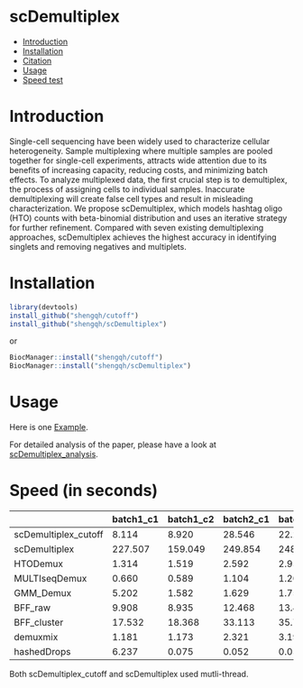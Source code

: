 scDemultiplex
==========
* [Introduction](#introduction)
* [Installation](#installation)
* [Citation](#citation)
* [Usage](#example)
* [Speed test](#speed)
<a name="introduction"/>

# Introduction

Single-cell sequencing have been widely used to characterize cellular heterogeneity. Sample multiplexing where multiple samples are pooled together for single-cell experiments, attracts wide attention due to its benefits of increasing capacity, reducing costs, and minimizing batch effects. To analyze multiplexed data, the first crucial step is to demultiplex, the process of assigning cells to individual samples. Inaccurate demultiplexing will create false cell types and result in misleading characterization. We propose scDemultiplex, which models hashtag oligo (HTO) counts with beta-binomial distribution and uses an iterative strategy for further refinement. Compared with seven existing demultiplexing approaches, scDemultiplex achieves the highest accuracy in identifying singlets and removing negatives and multiplets.

<a name="installation"/>

# Installation

```R
library(devtools)
install_github("shengqh/cutoff")
install_github("shengqh/scDemultiplex")
```

or

```R
BiocManager::install("shengqh/cutoff")
BiocManager::install("shengqh/scDemultiplex")
```

# Usage

Here is one [Example](http://htmlpreview.github.io/?https://github.com/shengqh/scDemultiplex/blob/main/vignettes/scDemultiplex.html).

For detailed analysis of the paper, please have a look at [scDemultiplex_analysis](https://github.com/shengqh/scDemultiplex_analysis).

# Speed (in seconds)

|                      | batch1_c1 | batch1_c2 | batch2_c1 | batch2_c2 | batch3_c1 | batch3_c2 |
| -------------------- | --------- | --------- | --------- | --------- | --------- | --------- |
| scDemultiplex_cutoff | 8.114     | 8.920     | 28.546    | 22.207    | 25.503    | 23.733    |
| scDemultiplex        | 227.507   | 159.049   | 249.854   | 248.873   | 394.811   | 682.445   |
| HTODemux             | 1.314     | 1.519     | 2.592     | 2.952     | 3.835     | 3.240     |
| MULTIseqDemux        | 0.660     | 0.589     | 1.104     | 1.203     | 1.475     | 1.458     |
| GMM_Demux            | 5.202     | 1.582     | 1.629     | 1.752     | 1.676     | 2.201     |
| BFF_raw              | 9.908     | 8.935     | 12.468    | 13.414    | 15.351    | 14.397    |
| BFF_cluster          | 17.532    | 18.368    | 33.113    | 35.795    | 46.347    | 47.997    |
| demuxmix             | 1.181     | 1.173     | 2.321     | 3.193     | 3.884     | 3.893     |
| hashedDrops          | 6.237     | 0.075     | 0.052     | 0.050     | 0.057     | 0.094     |

Both scDemultiplex_cutoff and scDemultiplex used mutli-thread. 
